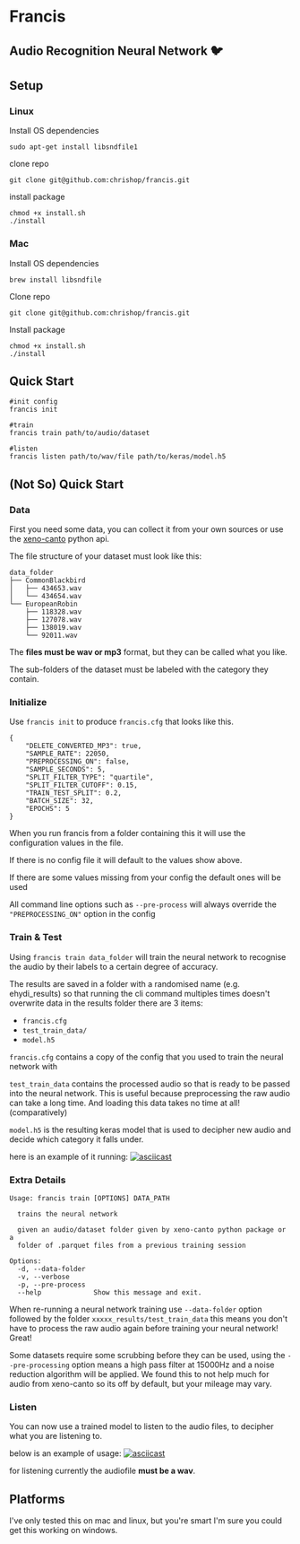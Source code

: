 # Francis
## Audio Recognition Neural Network 🐦

## Setup

### Linux
Install OS dependencies
```
sudo apt-get install libsndfile1
```

clone repo
```
git clone git@github.com:chrishop/francis.git
```

install package
```
chmod +x install.sh
./install
```

### Mac

Install OS dependencies
```
brew install libsndfile
```

Clone repo
```
git clone git@github.com:chrishop/francis.git
```

Install package
```
chmod +x install.sh
./install
```

## Quick Start

```
#init config
francis init

#train
francis train path/to/audio/dataset

#listen
francis listen path/to/wav/file path/to/keras/model.h5
```

## (Not So) Quick Start

### Data
First you need some data, you can collect it from your own sources or use the [xeno-canto](https://github.com/ntivirikin/xeno-canto-py) python api.

The file structure of your dataset must look like this:
```
data_folder
├── CommonBlackbird
│   ├── 434653.wav
│   └── 434654.wav
└── EuropeanRobin
    ├── 118328.wav
    ├── 127078.wav
    ├── 138019.wav
    └── 92011.wav
```

The **files must be wav or mp3** format, but they can be called what you like.

The sub-folders of the dataset must be labeled with the category they contain.


### Initialize
Use `francis init` to produce `francis.cfg` that looks like this.
```
{
    "DELETE_CONVERTED_MP3": true,
    "SAMPLE_RATE": 22050,
    "PREPROCESSING_ON": false,
    "SAMPLE_SECONDS": 5,
    "SPLIT_FILTER_TYPE": "quartile",
    "SPLIT_FILTER_CUTOFF": 0.15,
    "TRAIN_TEST_SPLIT": 0.2,
    "BATCH_SIZE": 32,
    "EPOCHS": 5
}
```

When you run francis from a folder containing this it will use the configuration values in the file.

If there is no config file it will default to the values show above.

If there are some values missing from your config the default ones will be used

All command line options such as `--pre-process` will always override the `"PREPROCESSING_ON"` option in the config


### Train & Test
Using `francis train data_folder` will train the neural network to recognise the audio by their labels to a certain degree of accuracy.

The results are saved in a folder with a randomised name (e.g. ehydi_results) so that running the cli command multiples times doesn't overwrite data
in the results folder there are 3 items:
- `francis.cfg`
- `test_train_data/`
- `model.h5`

`francis.cfg` contains a copy of the config that you used to train the neural network with

`test_train_data` contains the processed audio so that is ready to be passed into the neural network. This is useful because preprocessing the raw audio can take a long time. And loading this data takes no time at all! (comparatively)

`model.h5` is the resulting keras model that is used to decipher new audio and decide which category it falls under.

here is an example of it running:
[![asciicast](https://asciinema.org/a/HZcKBP7xU9fpZfXkJOxgHuZlu.svg)](https://asciinema.org/a/HZcKBP7xU9fpZfXkJOxgHuZlu)


### Extra Details
```
Usage: francis train [OPTIONS] DATA_PATH

  trains the neural network

  given an audio/dataset folder given by xeno-canto python package or a
  folder of .parquet files from a previous training session

Options:
  -d, --data-folder
  -v, --verbose
  -p, --pre-process
  --help             Show this message and exit.
```

When re-running a neural network training use `--data-folder` option followed by the folder `xxxxx_results/test_train_data` this means you don't have to process the raw audio again before training your neural network! Great!

Some datasets require some scrubbing before they can be used, using the `--pre-processing` option means a high pass filter at 15000Hz and a noise reduction algorithm will be applied. We found this to not help much for audio from xeno-canto so its off by default, but your mileage may vary.

### Listen

You can now use a trained model to listen to the audio files, to decipher what you are listening to.

below is an example of usage:
[![asciicast](https://asciinema.org/a/kroCpt9oG2cA2fMjpcITSLCSL.svg)](https://asciinema.org/a/kroCpt9oG2cA2fMjpcITSLCSL)

for listening currently the audiofile **must be a wav**.



## Platforms
I've only tested this on mac and linux, but you're smart I'm sure you could get this working on windows.

